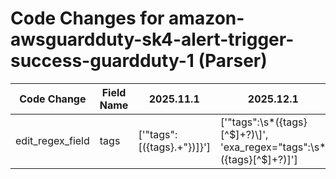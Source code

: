 # Code Changes for amazon-awsguardduty-sk4-alert-trigger-success-guardduty-1 (Parser)

| Code Change | Field Name | 2025.11.1 | 2025.12.1 |
|-------------|------------|-----------|------------|
| edit_regex_field | tags | ['"tags":\[({tags}.+"\})\]\}'] | ['"tags":\s*({tags}[^$]+?)\]', 'exa_regex="tags":\s*({tags}[^$]+?)\]'] |